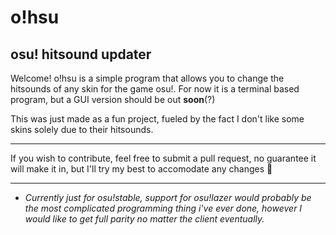# o!hsu
osu! hitsound updater
---
Welcome! o!hsu is a simple program that allows you to change the hitsounds of any skin for the game osu!. For now it is a terminal based program, but a GUI version should be out **soon**(?)

This was just made as a fun project, fueled by the fact I don't like some skins solely due to their hitsounds.

---
If you wish to contribute, feel free to submit a pull request, no guarantee it will make it in, but I'll try my best to accomodate any changes 🙂

---
* *Currently just for osu!stable, support for osu!lazer would probably be the most complicated programming thing i've ever done, however I would like to get full parity no matter the client eventually.*
